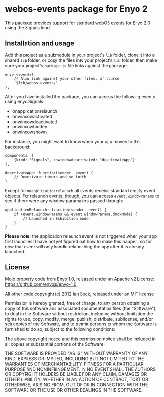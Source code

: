 # webos-events package for Enyo 2

This package provides support for standard webOS events for Enyo 2.0 using the Signals kind.

## Installation and usage

Add this project as a submodule in your project's `lib` folder, clone it into a shared `lib` folder, or copy the files into your project's `lib` folder, then make sure your project's `package.js` file links against the package:

    enyo.depends(
        // Also link against your other files, of course
        '$lib/webos-events/'
    );

After you have installed the package, you can access the following events using enyo.Signals:

* onapplicationrelaunch
* onwindowactivated
* onwindowdeactivated
* onwindowhidden
* onwindowshown

For instance, you might want to know when your app moves to the background:

    components: [
        {kind: "Signals", onwindowdeactivated: "deactivateApp"}
    ],
    
    deactivateApp: function(sender, event) {
        // Deactivate timers and so forth
    }

Except for `onapplicationrelaunch` all events receive standard empty event objects. For relaunch events, though, you can access `event.windowParams` to see if there were any window paramaters passed through:

    applicationRelaunch: function(sender, event) {
        if (event.windowParams && event.windowParams.dockMode) {
            // Launched in Exhibition mode
        }
    }

**Please note:** the application relaunch event is not triggered when your app first launches! I have not yet figured out how to make this happen, so for now that event will only handle relaunching the app after it is already launched.

## License

Mojo property code from Enyo 1.0, released under an Apache v2 License: <https://github.com/enyojs/enyo-1.0>

All other code copyright (c) 2012 Ian Beck, released under an MIT license

Permission is hereby granted, free of charge, to any person obtaining a copy of this software and associated documentation files (the "Software"), to deal in the Software without restriction, including without limitation the rights to use, copy, modify, merge, publish, distribute, sublicense, and/or sell copies of the Software, and to permit persons to whom the Software is furnished to do so, subject to the following conditions:

The above copyright notice and this permission notice shall be included in all copies or substantial portions of the Software.

THE SOFTWARE IS PROVIDED "AS IS", WITHOUT WARRANTY OF ANY KIND, EXPRESS OR IMPLIED, INCLUDING BUT NOT LIMITED TO THE WARRANTIES OF MERCHANTABILITY, FITNESS FOR A PARTICULAR PURPOSE AND NONINFRINGEMENT. IN NO EVENT SHALL THE AUTHORS OR COPYRIGHT HOLDERS BE LIABLE FOR ANY CLAIM, DAMAGES OR OTHER LIABILITY, WHETHER IN AN ACTION OF CONTRACT, TORT OR OTHERWISE, ARISING FROM, OUT OF OR IN CONNECTION WITH THE SOFTWARE OR THE USE OR OTHER DEALINGS IN THE SOFTWARE.
